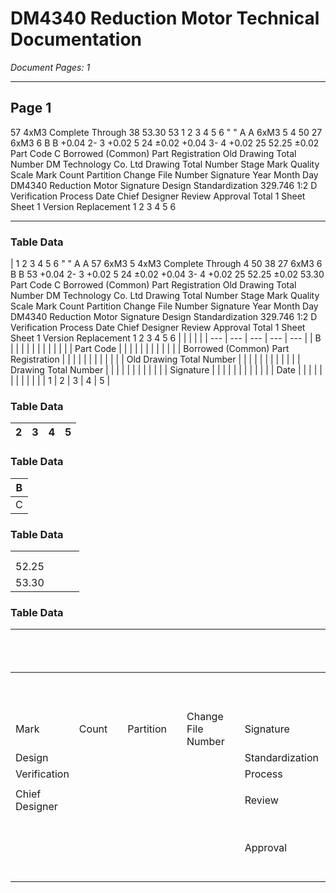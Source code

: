 # DM4340 Reduction Motor Technical Documentation

*Document Pages: 1*

---

## Page 1

57 4xM3 Complete Through 38 53.30 53 1 2 3 4 5 6 " " A A 6xM3 5 4 50 27 6xM3 6 B B +0.04 2- 3 +0.02 5 24 ±0.02 +0.04 3- 4 +0.02 25 52.25 ±0.02 Part Code C Borrowed (Common) Part Registration Old Drawing Total Number DM Technology Co. Ltd Drawing Total Number Stage Mark Quality Scale Mark Count Partition Change File Number Signature Year Month Day DM4340 Reduction Motor Signature Design Standardization 329.746 1:2 D Verification Process Date Chief Designer Review Approval Total 1 Sheet Sheet 1 Version Replacement 1 2 3 4 5 6

---

### Table Data

| 1 2 3 4 5 6
" "
A A
57
6xM3 5
4xM3 Complete Through 4
50
38
27
6xM3 6
B B
53
+0.04
2- 3 +0.02 5
24 ±0.02
+0.04
3- 4 +0.02
25
52.25 ±0.02
53.30 Part Code
C
Borrowed (Common) Part Registration
Old Drawing Total Number
DM Technology Co. Ltd
Drawing Total Number
Stage Mark Quality Scale
Mark Count Partition Change File Number Signature Year Month Day
DM4340 Reduction Motor
Signature Design Standardization 329.746 1:2
D
Verification Process
Date Chief Designer Review
Approval Total 1 Sheet Sheet 1 Version Replacement
1 2 3 4 5 6 |  |  |  |  |
| --- | --- | --- | --- | --- |
| B |  |  |  |  |
|  |  |  |  |  |
| Part Code |  |  |  |  |
|  |  |  |  |  |
| Borrowed (Common) Part Registration |  |  |  |  |
|  |  |  |  |  |
| Old Drawing Total Number |  |  |  |  |
|  |  |  |  |  |
| Drawing Total Number |  |  |  |  |
|  |  |  |  |  |
| Signature |  |  |  |  |
|  |  |  |  |  |
| Date |  |  |  |  |
|  |  |  |  |  |
| 1 | 2 | 3 | 4 | 5 |

### Table Data

| 2 | 3 | 4 | 5 |
| --- | --- | --- | --- |

### Table Data

| B |
| --- |
| C |

### Table Data

|  |  |  |  |
| --- | --- | --- | --- |
|  |  |  |  |
|  |  |  |  |
| 52.25 |  |  |  |
| 53.30 |  |  |  |

### Table Data

|  |  |  |  |  |  |  |  |  |  |  |  |  |  |  | DM Technology Co. Ltd |
| --- | --- | --- | --- | --- | --- | --- | --- | --- | --- | --- | --- | --- | --- | --- | --- |
|  |  |  |  |  |  |  |  |  |  |  |  |  |  |  |  |
|  |  |  |  |  |  |  |  |  |  |  |  |  |  |  |  |
|  |  |  |  |  |  |  |  |  |  | Stage Mark |  |  |  | Quality | Scale | DM4340 Reduction Motor |
| Mark | Count |  | Partition |  | Change File Number |  | Signature | Year Month Day |  |  |  |  |  |  |  |
| Design |  |  |  |  |  |  | Standardization |  |  |  |  |  |  | 329.746 | 1:2 |  |
| Verification |  |  |  |  |  |  | Process |  |  |  |  |  |  |  |  |  |
|  |  |  |  |  |  |  |  |  |  |  |  |  |  |  |  |  |
| Chief Designer |  |  |  |  |  |  | Review |  |  |  |  |  |  |  |  |  |
|  |  |  |  |  |  |  | Approval |  | Total 1 Sheet Sheet 1 |  |  |  | Version |  | Replacement | 